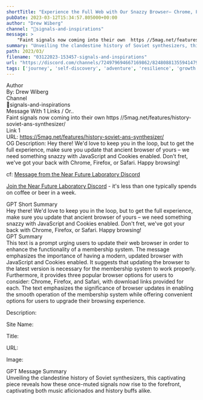 ```yaml
---
shortTitle: "Experience the Full Web with Our Snazzy Browser— Chrome, Firefox, or Safari – Get Updated Now!"
pubDate: 2023-03-12T15:34:57.805000+00:00
author: "Drew Wiberg"
channel: "🚦signals-and-inspirations"
message: >
    "Faint signals now coming into their own  https //5mag.net/features/history-soviet-ans-synthesizer/"
summary: "Unveiling the clandestine history of Soviet synthesizers, this captivating piece reveals how these once-muted signals now rise to the forefront, captivating both music aficionados and history buffs alike."
path: 2023/03/
filename: "03122023-153457-signals-and-inspirations"
url: "https://discord.com/channels/724979694667169862/824808813559414794/1084499785123369132"
tags: ['journey', 'self-discovery', 'adventure', 'resilience', 'growth', 'transformation', 'overcoming obstacles', 'perseverance', 'empowerment', 'inner strength']
---
```

<div class="metadata-title-header pt-3 pb-3 pl-2">Author</div>    
<div class="bg-gray-200 p-4 rounded-md mb-4">   
By: Drew Wiberg
</div>

<div class="metadata-title-header pt-3 pb-3 pl-2">Channel</div>    
<div class="bg-gray-200 p-4 rounded-md mb-4">   
🚦signals-and-inspirations</span>
</div>

<div class="metadata-title-header pt-3 pb-3 pl-2">Message  With 1 Links / Or..</div>    
<div class="human-content-container">  



<div class="mb-4" style="font-family: var(--font-family-peak);">Faint signals now coming into their own  https //5mag.net/features/history-soviet-ans-synthesizer/</div>

<div class="">Link 1</div> 
<div class="">URL: <a href="https://5mag.net/features/history-soviet-ans-synthesizer/">https://5mag.net/features/history-soviet-ans-synthesizer/</a></div>
OG Description:   <!-- Example: Display each item in a paragraph -->
Hey there! We'd love to keep you in the loop, but to get the full experience, make sure you update that ancient browser of yours – we need something snazzy with JavaScript and Cookies enabled. Don't fret, we've got your back with Chrome, Firefox, or Safari. Happy browsing!



<!-- 
URL: https://5mag.net/features/history-soviet-ans-synthesizer/
Description 
 -->
</div>



cf: <a href="">Message from the Near Future Laboratory Discord</a>

<a href="">Join the Near Future Laboratory Discord</a> - it's less than one typically spends on coffee or beer in a week. 



<div class="metadata-title-header pt-3 pb-3 pl-2">GPT Short Summary</div>
<div class="robot-content-container">
Hey there! We'd love to keep you in the loop, but to get the full experience, make sure you update that ancient browser of yours – we need something snazzy with JavaScript and Cookies enabled. Don't fret, we've got your back with Chrome, Firefox, or Safari. Happy browsing!
</div>

<div class="metadata-title-header pt-3 pb-3 pl-2">GPT Summary</div>
<div class="robot-content-container">
This text is a prompt urging users to update their web browser in order to enhance the functionality of a membership system. The message emphasizes the importance of having a modern, updated browser with JavaScript and Cookies enabled. It suggests that updating the browser to the latest version is necessary for the membership system to work properly. Furthermore, it provides three popular browser options for users to consider: Chrome, Firefox, and Safari, with download links provided for each. The text emphasizes the significance of browser updates in enabling the smooth operation of the membership system while offering convenient options for users to upgrade their browsing experience.
</div>

<!-- Summary:  In order for our membership system to work properly we require you have a modern updated browser with JavaScript and Cookies enabled . For more details on which browsers are supported, please click here . -->

<!-- ['journey', 'self-discovery', 'adventure', 'resilience', 'growth', 'transformation', 'overcoming obstacles', 'perseverance', 'empowerment', 'inner strength'] -->

<!-- <div class="bg-gray-400"> {} </div> -->

Description: 

Site Name: 

Title: 

URL: 

Image: <img src="" width="" height=""/>




<div class="metadata-title-header pt-3 pb-3 pl-2">GPT Message Summary</div>    
<div class="robot-content-container">
Unveiling the clandestine history of Soviet synthesizers, this captivating piece reveals how these once-muted signals now rise to the forefront, captivating both music aficionados and history buffs alike.
</div>
</div>